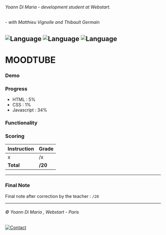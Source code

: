 ###### Yoann Di Maria - development student at Webstart.
###### - with Matthieu Vignolle and Thibault Germain
![Language](https://img.shields.io/badge/Language-HTML-e44b23.svg) ![Language](https://img.shields.io/badge/Language-Javascript-f1e05a.svg) ![Language](https://img.shields.io/badge/Language-CSS-563d7c.svg)
---
# MOODTUBE

### Demo

### Progress
- HTML : 5%
- CSS :  1%
- Javascript : 34%

### Functionality

### Scoring
| Instruction             | Grade     |
|-------------------------|-----------|
| x                       | /x        |
| **Total**               | **/20**   |

___
### Final Note
Final note after correction by the teacher : `/20`

___
###### © Yoann Di Maria , Webstart - Paris
[![Contact](https://img.shields.io/badge/Contact-Mail-lightgray.svg)](mailto:dm.yoann@gmail.com) 
